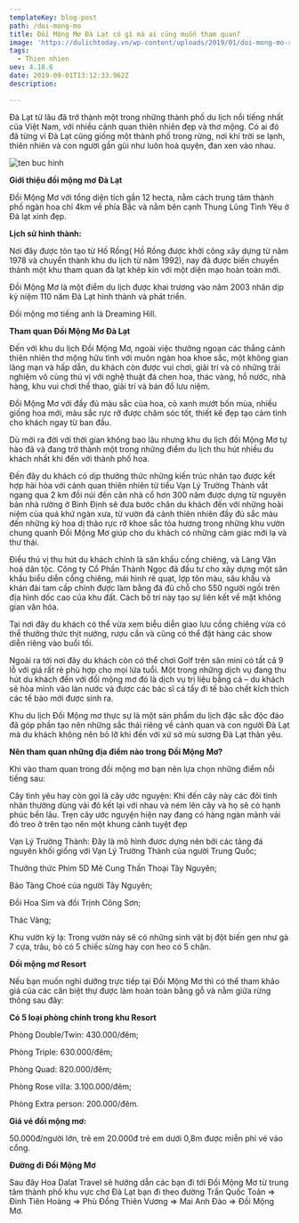 ```yaml
---
templateKey: blog-post
path: /doi-mong-mo
title: Đồi Mộng Mơ Đà Lạt có gì mà ai cũng muốn tham quan?
image: 'https://dulichtoday.vn/wp-content/uploads/2019/01/doi-mong-mo-resort.jpg' 
tags:
  - Thien nhien
uev: 4.18.6
date: 2019-09-01T13:12:33.962Z
description:

---
```


Đà Lạt từ lâu đã trở thành một trong những thành phố du lịch nổi tiếng nhất của Việt Nam, với nhiều cảnh quan thiên nhiên đẹp và thơ mộng. Có ai đó đã từng ví Đà Lạt cũng giống một thành phố trong rừng, nơi khí trời se lạnh, thiên nhiên và con người gần gũi như luôn hoà quyện, đan xen vào nhau. 

![ten buc hinh](https://dulichdalat.pro/wp-content/uploads/2016/08/Doi-mong-mo-dulichdalat-0.jpg "ten buc hinh")

**Giới thiệu đồi mộng mơ Đà Lạt**

Đồi Mộng Mơ với tổng diện tích gần 12 hecta, nằm cách trung tâm thành phố ngàn hoa chỉ 4km về phía Bắc và nằm bên cạnh Thung Lũng Tình Yêu ở Đà lạt xinh đẹp. 


**Lịch sử hình thành:**

Nơi đây được tôn tạo từ Hồ Rồng( Hồ Rồng được khởi công xây dựng từ năm 1978 và chuyển thành khu du lịch từ năm 1992), nay đã được biến chuyển thành một khu tham quan đà lạt khép kín với một diện mạo hoàn toàn mới.

Đồi Mộng Mơ là một điểm du lịch được khai trương vào năm 2003 nhân dịp kỷ niệm 110 năm Đà Lạt hình thành và phát triển.

Đồi mộng mơ tiếng anh là Dreaming Hill.


**Tham quan Đồi Mộng Mơ Đà Lạt**

Đến với khu du lịch Đồi Mộng Mơ, ngoài việc thưởng ngoạn các thắng cảnh thiên nhiên thơ mộng hữu tình với muôn ngàn hoa khoe sắc, một không gian lãng mạn và hấp dẫn, du khách còn được vui chơi, giải trí và có những trải nghiệm vô cùng thú vị với nghệ thuật đá chen hoa, thác vàng, hồ nước, nhà hàng, khu vui chơi thể thao, giải trí và bán đồ lưu niệm.


Đồi Mộng Mơ với đầy đủ màu sắc của hoa, cỏ xanh mướt bốn mùa, nhiều giống hoa mới, màu sắc rực rỡ được chăm sóc tốt, thiết kế đẹp tạo cảm tình cho khách ngay từ ban đầu.


Dù mới ra đời với thời gian không bao lâu nhưng khu du lịch đồi Mộng Mơ tự hào đã và đang trở thành một trong những điểm du lịch thu hút nhiều du khách nhất khi đến với thành phố hoa.

Đến đây du khách có dịp thưởng thức những kiến trúc nhân tạo được kết hợp hài hòa với cảnh quan thiên nhiên từ tiểu Vạn Lý Trường Thành vắt ngang qua 2 km đồi núi đến căn nhà cổ hơn 300 năm được dựng từ nguyên bản nhà rường ở Bình Định sẽ đưa bước chân du khách đến với những hoài niệm của quá khứ ngàn xưa, từ vườn đá cảnh thiên nhiên đầy đủ sắc màu đến những kỳ hoa dị thảo rực rỡ khoe sắc tỏa hương trong những khu vườn chung quanh Đồi Mộng Mơ giúp cho du khách có những cảm giác mới lạ và thư thái.

Điều thú vị thu hút du khách chính là sân khấu cồng chiêng, và Làng Văn hoá dân tộc. Công ty Cổ Phần Thành Ngọc đã đầu tư cho xây dựng một sân khấu biểu diễn cồng chiêng, mái hình rẽ quạt, lợp tôn màu, sâu khấu và khán đài tam cấp chính được làm bằng đá đủ chỗ cho 550 người ngồi trên địa hình dốc cao của khu đất. Cách bố trí này tạo sự liên kết về mặt không gian văn hóa.

Tại nơi đây du khách có thể vừa xem biễu diễn giao lưu cồng chiêng vừa có thể thưởng thức thịt nướng, rượu cần và cũng có thể đặt hàng các show diễn riêng vào buổi tối.

Ngoài ra tới nơi đây du khách còn có thể chơi Golf trên sân mini có tất cả 9 lỗ với giá rất rẻ phù hợp cho mọi lứa tuổi. Một trong những dịch vụ đang thu hút du khách đến với đồi mộng mơ đó là dịch vụ trị liệu bằng cá – du khách sẽ hòa mình vào làn nước và được các bác sĩ cá tẩy đi tế bào chết kích thích các tế bào mới được sinh ra.


Khu du lịch Đồi Mộng mơ thực sự là một sản phẩm du lịch đặc sắc độc đáo đã góp phần tạo nên những sắc thái riêng về cảnh quan và con người Đà Lạt mà du khách không nên bỏ lỡ khi đến với xứ sở mù sương Đà Lạt thân yêu.

**Nên tham quan những địa điểm nào trong Đồi Mộng Mơ?**

Khi vào tham quan trong đồi mộng mơ bạn nên lựa chọn những điểm nổi tiếng sau:

Cây tình yêu hay còn gọi là cây ước nguyện: Khi đến cây này các đôi tình nhân thường dùng vải đỏ kết lại với nhau và ném lên cây và họ sẽ có hạnh phúc bền lâu. Trẹn cây ước nguyện hiện nay đang có hàng ngàn mảnh vải đỏ treo ở trên tạo nên một khung cảnh tuyệt đẹp

Vạn Lý Trường Thành: Đây là mô hình đươc dựng nên bởi các tảng đá nguyên khối giống với Vạn Lý Trường Thành của người Trung Quốc;

Thưởng thức Phim 5D Mê Cung Thần Thoại Tây Nguyên;

Bảo Tàng Choé của người Tây Nguyên;

Đồi Hoa Sim và đồi Trịnh Công Sơn;

Thác Vàng;

Khu vườn kỳ lạ: Trong vườn này sẽ có những sinh vật bị đột biến gen như gà 7 cựa, trâu, bò có 5 chiếc sừng hay con heo có 5 chân.

**Đồi mộng mơ Resort**

Nếu bạn muốn nghỉ dưỡng trực tiếp tại Đồi Mộng Mơ thì có thể tham khảo giá của các căn biệt thự được làm hoàn toàn bằng gỗ và nằm giữa rừng thông sau đây:

**Có 5 loại phòng chính trong khu Resort**

Phòng Double/Twin: 430.000/đêm;

Phòng Triple: 630.000/đêm;

Phòng Quad: 820.000/đêm;

Phòng Rose villa: 3.100.000/đêm;

Phòng Extra person: 200.000/đêm.


**Giá vé đồi mộng mơ:**

50.000đ/người lớn, trẻ em 20.000đ trẻ em dưới 0,8m được miễn phí vé vào cổng.

**Đường đi Đồi Mộng Mơ**

Sau đây Hoa Dalat Travel sẽ hướng dẫn các bạn đi tới Đồi Mộng Mơ từ trung tâm thành phố khu vực chợ Đà Lạt bạn đi theo đường Trần Quốc Toản => Đinh Tiên Hoàng => Phù Đổng Thiên Vương => Mai Anh Đào => Đồi Mộng Mơ.
